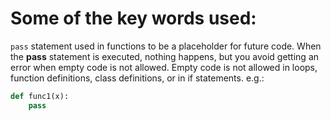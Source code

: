 # Some of the key words used:
`pass` statement used in functions to be a placeholder for future code.
When the __pass__ statement is executed, nothing happens, but you avoid getting an error when empty code is not allowed. Empty code is not allowed in loops, function definitions, class definitions, or in if statements.
e.g.:
```py
def func1(x):
    pass
```
